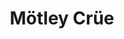 ---
title: "Mötley Crüe"
summary: "Hair / Glam Metal band from Los Angeles, California. Motley Crüe was founded by Nikki Sixx , Tommy Lee , Mick Mars and Vince Neil . The classic Crüe line-up broke up in 1992 when vocalist Vince Neil left the group and was replaced by John Corabi. In 1997 the band reunited with Vince Neil. In 1999 Tommy Lee departed to pursue his solo career and was replaced by Randy Castillo. In 2004 the original line-up announced their comeback. In 2014 the band announced their retirement and their final show took place on the New Year's Eve, December 31, 2015, at the Staples Center in Los Angeles. In September 2018, news broke that the Crüe were back together and recording new songs to be used for the film adaptation of the band's biography, The Dirt. The band had had also signed a contract to no longer tour, but they still plan to continue putting out new music."
image: "mtley-cre.jpg"
apple_music_artist_url: "None"
wikipedia_url: "none"
---